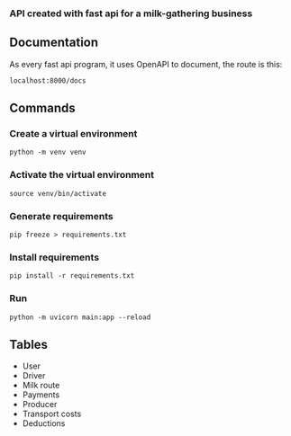 ### API created with fast api for a milk-gathering business

## Documentation

As every fast api program, it uses OpenAPI to document, the route is this:

```
localhost:8000/docs
```

## Commands

### Create a virtual environment

```
python -m venv venv
```

### Activate the virtual environment

```
source venv/bin/activate
```

### Generate requirements
```
pip freeze > requirements.txt
```

### Install requirements
```
pip install -r requirements.txt
```

### Run

```
python -m uvicorn main:app --reload
```

## Tables

- User
- Driver
- Milk route
- Payments
- Producer
- Transport costs
- Deductions
